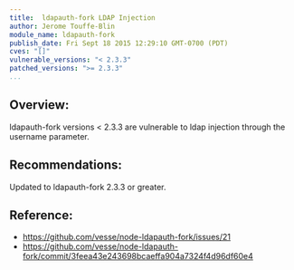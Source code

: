 ```yaml
---
title:  ldapauth-fork LDAP Injection
author: Jerome Touffe-Blin
module_name: ldapauth-fork
publish_date: Fri Sept 18 2015 12:29:10 GMT-0700 (PDT)
cves: "[]"
vulnerable_versions: "< 2.3.3"
patched_versions: ">= 2.3.3"
...
```


## Overview:
ldapauth-fork versions < 2.3.3 are vulnerable to ldap injection through the username parameter.

## Recommendations:
Updated to ldapauth-fork 2.3.3 or greater.

## Reference:
- https://github.com/vesse/node-ldapauth-fork/issues/21
- https://github.com/vesse/node-ldapauth-fork/commit/3feea43e243698bcaeffa904a7324f4d96df60e4


